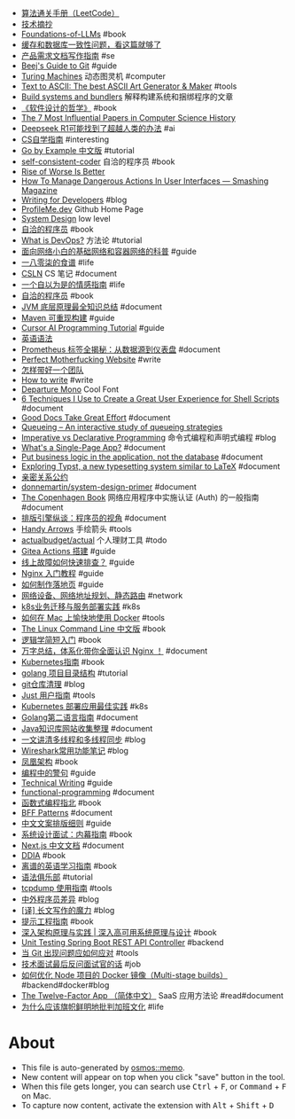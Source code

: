 - [算法通关手册（LeetCode）](https://algo.itcharge.cn/)
- [技术摘抄](https://lianglianglee.com/)
- [Foundations-of-LLMs](https://github.com/ZJU-LLMs/Foundations-of-LLMs) #book
- [缓存和数据库一致性问题，看这篇就够了](https://mp.weixin.qq.com/s?__biz=MzIyOTYxNDI5OA==&mid=2247487312&idx=1&sn=fa19566f5729d6598155b5c676eee62d&chksm=e8beb8e5dfc931f3e35655da9da0b61c79f2843101c130cf38996446975014f958a6481aacf1&scene=178&cur_album_id=1699766580538032128#rd)
- [产品需求文档写作指南](https://www.wolai.com/hjTNCjSczr8VbMsoqA76ED) #se
- [Beej's Guide to Git](https://beej.us/guide/bggit/html/split/index.html) #guide
- [Turing Machines](https://samwho.dev/turing-machines/) 动态图灵机 #computer
- [Text to ASCII: The best ASCII Art Generator & Maker](https://www.asciiart.eu/text-to-ascii-art) #tools
- [Build systems and bundlers](https://github.com/orgs/web-infra-dev/discussions/24) 解释构建系统和捆绑程序的文章
- [《软件设计的哲学》](https://cactus-proj.github.io/A-Philosophy-of-Software-Design-zh/) #book
- [The 7 Most Influential Papers in Computer Science History](https://terriblesoftware.org/2025/01/22/the-7-most-influential-papers-in-computer-science-history/)
- [Deepseek R1可能找到了超越人类的办法](https://mazzzystar.com/2025/01/30/chatgpt-to-deepseek-r1-zh/) #ai
- [CS自学指南](https://csdiy.wiki/) #interesting
- [Go by Example 中文版](https://gobyexample-cn.github.io/) #tutorial
- [self-consistent-coder](https://github.com/zhangchenchen/self-consistent-coder) 自洽的程序员 #book
- [Rise of Worse Is Better](https://www.dreamsongs.com/RiseOfWorseIsBetter.html)
- [How To Manage Dangerous Actions In User Interfaces — Smashing Magazine](https://www.smashingmagazine.com/2024/09/how-manage-dangerous-actions-user-interfaces/)
- [Writing for Developers](https://rmoff.net/2023/07/19/blog-writing-for-developers/) #blog
- [ProfileMe.dev](https://www.profileme.dev/) Github Home Page
- [System Design](https://blog.algomaster.io/) low level
- [自洽的程序员](https://self-consistent-coder.readthedocs.io/) #book
- [What is DevOps?](https://octopus.com/devops/) 方法论 #tutorial
- [面向网络小白的基础网络和容器网络的科普](https://github.com/zhangguanzhang/simple-container-network-book) #guide
- [一八零柒的食谱](https://food.sayidhe.com/#/) #life
- [CSLN](https://zhiyu1998.github.io/Computer-Science-Learn-Notes/intro/) CS 笔记 #document
- [一个自以为是的情感指南](https://relationship.ohevan.com/) #life
- [自洽的程序员](https://self-consistent-coder.readthedocs.io/zh-cn/latest/) #book
- [JVM 底层原理最全知识总结](https://doocs.github.io/jvm/) #document
- [Maven 可重现构建](https://www.haxi.cc/archives/maven-reproducible-builds.html) #guide
- [Cursor AI Programming Tutorial](https://www.lookai.top) #guide
- [英语语法](https://hzpt-inet-club.github.io/english-note/guide/grammar.html)
- [Prometheus 标签全揭秘：从数据源到仪表盘](https://mp.weixin.qq.com/s/M6o74ME181iBZZkM42hmXw) #document
- [Perfect Motherfucking Website](https://perfectmotherfuckingwebsite.com/) #write
- [怎样带好一个团队](https://iceprosurface.com/%E7%9F%A5%E8%AF%86%E5%BA%93/%E6%80%9D%E8%80%83/%E6%80%8E%E6%A0%B7%E5%B8%A6%E5%A5%BD%E4%B8%80%E4%B8%AA%E5%9B%A2%E9%98%9F)
- [How to write](https://blog.gentlelucky.com/zh/2024/09/24/how-to-write/) #write
- [Departure Mono](https://departuremono.com/) Cool Font
- [6 Techniques I Use to Create a Great User Experience for Shell Scripts](https://nochlin.com/blog/6-techniques-i-use-to-create-a-great-user-experience-for-shell-scripts) #document
- [Good Docs Take Great Effort](https://er4hn.info/blog/2023.07.22-good_docs_great_effort/) #document
- [Queueing – An interactive study of queueing strategies](https://encore.dev/blog/queueing)
- [Imperative vs Declarative Programming](https://ui.dev/c/react/imperative-vs-declarative) 命令式编程和声明式编程 #blog
- [What's a Single-Page App?](https://jakelazaroff.com/words/whats-a-single-page-app/) #document
- [Put business logic in the application, not the database](https://www.infoworld.com/article/2269523/put-business-logic-in-the-application-not-the-database.html) #document
- [Exploring Typst, a new typesetting system similar to LaTeX](https://blog.jreyesr.com/posts/typst/) #document
- [亲密关系公约](https://mp.weixin.qq.com/s?__biz=MjM5MTg3MDA5NA==&mid=2650832540&idx=1&sn=a0d13ff19feea8db865cb1d81812c082&chksm=bd5a237d8a2daa6b1a6a65c39045f2e00ea8022968968e251a29ef213fb23513a1e8fb458e3d#rd)
- [donnemartin/system-design-primer](https://github.com/donnemartin/system-design-primer) #document
- [The Copenhagen Book](https://thecopenhagenbook.com/) 网络应用程序中实施认证 (Auth) 的一般指南 #document
- [排版引擎纵谈：程序员的视角](https://blog.ppresume.com/posts/zh-cn/on-typesetting-engines) #document
- [Handy Arrows](https://handyarrows.com/) 手绘箭头 #tools
- [actualbudget/actual](https://github.com/actualbudget/actual) 个人理财工具 #todo
- [Gitea Actions 搭建](https://seepine.com/git/gitea/actions/) #guide
- [线上故障如何快速排查？](https://developer.aliyun.com/article/778128) #guide
- [Nginx 入门教程](https://xuexb.github.io/learn-nginx/guide/) #guide
- [如何制作落地页](https://www.bmms.me/blog/landing-page) #guide
- [网络设备、网络地址规划、静态路由](https://cloud.tencent.com/developer/article/1819831) #network
- [k8s业务迁移与服务部署实践](https://www.cuiliangblog.cn/detail/article/52) #k8s
- [如何在 Mac 上愉快地使用 Docker](https://mritd.com/2022/06/08/happy-using-docker-on-macos/#%E4%BA%94%E3%80%81Lima-%E6%96%B9%E6%A1%88) #tools
- [The Linux Command Line 中文版](https://www.kancloud.cn/thinkphp/linux-command-line/39431) #book
- [逻辑学简短入门](https://wxflogic.gitbook.io/logic/) #book
- [万字总结，体系化带你全面认识 Nginx ！](https://juejin.cn/post/6942607113118023710) #document
- [Kubernetes指南](https://kubernetes.feisky.xyz) #book
- [golang 项目目录结构](https://makeoptim.com/golang/standards/project-layout/) #tutorial
- [git仓库清理](https://juejin.cn/post/7024922528514572302) #blog
- [Just 用户指南](https://just.systems/man/zh/) #tools
- [Kubernetes 部署应用最佳实践](https://www.haxi.cc/archives/kubernetes-deploy-a-service-best-practice.html) #k8s
- [Golang第二语言指南](https://nanmu.me/zh-cn/posts/2021/way-to-go/) #document
- [Java知识库网站收集整理](https://www.wxy97.com/archives/0248581d-12c6-4468-a04f-c8824faa7118) #document
- [一文讲清多线程和多线程同步](https://tech.meituan.com/2024/07/19/multi-threading-and-multi-thread-synchronization.html) #blog
- [Wireshark常用功能笔记](https://www.ilikejobs.com/posts/wireshark/) #blog
- [凤凰架构](https://icyfenix.cn/summary/) #book
- [编程中的警句](https://www.cs.yale.edu/homes/perlis-alan/quotes.html) #guide
- [Technical Writing](https://developers.google.com/tech-writing) #guide
- [functional-programming](https://github.com/hemanth/functional-programming-jargon) #document
- [函数式编程指北](https://llh911001.gitbooks.io/mostly-adequate-guide-chinese/content/) #book
- [BFF Patterns](https://bff-patterns.com/) #document
- [中文文案排版细则](https://dawner.top/posts/chinese-copywriting-rules/) #guide
- [系统设计面试：内幕指南](https://learning-guide.gitbook.io/system-design-interview/) #book
- [Next.js 中文文档](https://nextjscn.org/docs/getting-started/installation) #document
- [DDIA](https://vonng.gitbooks.io/ddia-cn/content/) #book
- [离谱的英语学习指南](https://babyyoung.gitbook.io/english-level-up-tips/) #book
- [语法俱乐部](https://llwslc.github.io/grammar-club/content/Preface.html) #tutorial
- [tcpdump 使用指南](https://www.cnblogs.com/wongbingming/p/13212306.html) #tools
- [中外程序员差异](https://catcoding.me/p/diff/) #blog
- [[译] 长文写作的魔力](https://arthurchiao.github.io/blog/writing-is-magic-zh/) #blog
- [提示工程指南](https://www.promptingguide.ai/zh) #book
- [深入架构原理与实践 | 深入高可用系统原理与设计](https://www.thebyte.com.cn/) #book
- [Unit Testing Spring Boot REST API Controller](https://www.javaguides.net/2024/09/unit-testing-spring-boot-rest-api.html) #backend
- [当 Git 出现问题应如何应对](https://github.com/k88hudson/git-flight-rules/blob/master/README_zh-CN.md) #tools
- [技术面试最后反问面试官的话](https://github.com/perklet/reverse-interview-zh) #job
- [如何优化 Node 项目的 Docker 镜像（Multi-stage builds）](https://juejin.cn/post/6991689670027542564) #backend#docker#blog
- [The Twelve-Factor App （简体中文）](https://12factor.net/zh_cn/) SaaS 应用方法论 #read#document
- [为什么应该旗帜鲜明地批判加班文化](https://farer.org/2019/02/03/peopleware/) #life

# About

- This file is auto-generated by [osmos::memo](https://github.com/osmoscraft/osmosmemo).
- New content will appear on top when you click "save" button in the tool.
- When this file gets longer, you can search use <kbd>Ctrl</kbd> + <kbd>F</kbd>, or <kbd>Command</kbd> + <kbd>F</kbd> on Mac.
- To capture now content, activate the extension with <kbd>Alt</kbd> + <kbd>Shift</kbd> + <kbd>D</kbd>
